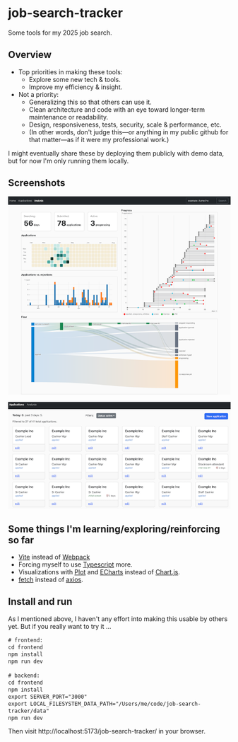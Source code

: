 # job-search-tracker

Some tools for my 2025 job search.

## Overview

- Top priorities in making these tools:
  - Explore some new tech & tools.
  - Improve my efficiency & insight.
- Not a priority:
  - Generalizing this so that others can use it.
  - Clean architecture and code with an eye toward longer-term maintenance or readability.
  - Design, responsiveness, tests, security, scale & performance, etc.
  - (In other words, don't judge this—or anything in my public github for that matter—as if it were my professional work.)

I might eventually share these by deploying them publicly with demo data, but for now I'm only running them locally.

## Screenshots

![screenshot of analysis charts](/sample_data/analysis.png)

![screenshot of application list](/sample_data/applications.png)

## Some things I'm learning/exploring/reinforcing so far

- [Vite](https://vite.dev/) instead of [Webpack](https://webpack.js.org/)
- Forcing myself to use [Typescript](https://www.typescriptlang.org/) more.
- Visualizations with [Plot](https://observablehq.com/plot/) and [ECharts](https://echarts.apache.org/) instead of [Chart.js](https://www.chartjs.org/).
- [fetch](https://developer.mozilla.org/en-US/docs/Web/API/Fetch_API) instead of [axios](https://www.npmjs.com/package/axios).

## Install and run

As I mentioned above, I haven't any effort into making this usable by others yet. But if you really want to try it ...

```
# frontend:
cd frontend
npm install
npm run dev

# backend:
cd frontend
npm install
export SERVER_PORT="3000"
export LOCAL_FILESYSTEM_DATA_PATH="/Users/me/code/job-search-tracker/data"
npm run dev
```
Then visit http://localhost:5173/job-search-tracker/ in your browser.